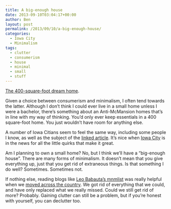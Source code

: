 ```yaml
---
title: A big-enough house
date: 2013-09-10T03:04:17+00:00
author: Ben
layout: post
permalink: /2013/09/10/a-big-enough-house/
categories:
  - Iowa City
  - Minimalism
tags:
  - clutter
  - consumerism
  - house
  - minimal
  - small
  - stuff
---
```

[The 400-square-foot dream home](http://realestate.msn.com/article.aspx?cp-documentid=13107727).

Given a choice between consumerism and minimalism, I often tend towards the latter. Although I don&#8217;t think I could ever live in a small home unless I were a bachelor, there&#8217;s something about an Anti-McMansion homes that&#8217;s in line with my way of thinking. You&#8217;d only ever keep essentials in a 400 square-foot home. You just wouldn&#8217;t have room for anything else.

A number of Iowa Citians seem to feel the same way, including some people I know, as well as the subject of the [linked article](http://realestate.msn.com/article.aspx?cp-documentid=13107727). It&#8217;s nice when [Iowa City](http://www.benjaminoakes.com/category/iowa-city/) is in the news for all the little quirks that make it great.

Am I planning to own a small home? No, but I think we&#8217;ll have a &#8220;big-enough house&#8221;. There are many forms of minimalism. It doesn&#8217;t mean that you give everything up, just that you get rid of extraneous things. Is that something I do well? Sometimes. Sometimes not.

If nothing else, reading blogs like [Leo Babauta&#8217;s mnmlist](http://mnmlist.com/) was really helpful when we [moved across the country](http://www.benjaminoakes.com/2013/08/30/moving-across-half-the-country/). We got rid of everything that we could, and have only replaced what we really missed. Could we still get rid of more? Probably. Gaining clutter can still be a problem, but if you&#8217;re honest with yourself, you can declutter too.